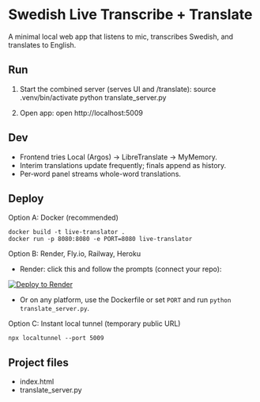 # Swedish Live Transcribe + Translate

A minimal local web app that listens to mic, transcribes Swedish, and translates to English.

## Run

1) Start the combined server (serves UI and /translate):
   source .venv/bin/activate
   python translate_server.py

2) Open app:
   open http://localhost:5009

## Dev

- Frontend tries Local (Argos) → LibreTranslate → MyMemory.
- Interim translations update frequently; finals append as history.
- Per‑word panel streams whole-word translations.

## Deploy

Option A: Docker (recommended)

```
docker build -t live-translator .
docker run -p 8080:8080 -e PORT=8080 live-translator
```

Option B: Render, Fly.io, Railway, Heroku
- Render: click this and follow the prompts (connect your repo):

[![Deploy to Render](https://render.com/images/deploy-to-render-button.svg)](https://render.com/deploy)

- Or on any platform, use the Dockerfile or set `PORT` and run `python translate_server.py`.

Option C: Instant local tunnel (temporary public URL)

```
npx localtunnel --port 5009
```

## Project files

- index.html
- translate_server.py

